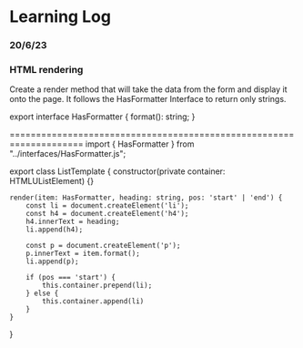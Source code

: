 # Learning Log

### 20/6/23

### HTML rendering

Create a render method that will take the data from the form and display it onto the page. It follows the HasFormatter Interface to return only strings.

export interface HasFormatter {
    format(): string;
}

====================================================================
import { HasFormatter } from "../interfaces/HasFormatter.js";

export class ListTemplate {
    constructor(private container: HTMLUListElement) {}

    render(item: HasFormatter, heading: string, pos: 'start' | 'end') {
        const li = document.createElement('li');
        const h4 = document.createElement('h4');
        h4.innerText = heading;
        li.append(h4);

        const p = document.createElement('p');
        p.innerText = item.format();
        li.append(p);

        if (pos === 'start') {
            this.container.prepend(li);
        } else {
            this.container.append(li)
        }
    }
}


